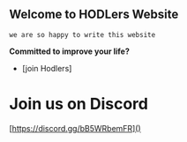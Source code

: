 ## Welcome to HODLers Website

`we are so happy to write this website`

**Committed to improve your life?**

- [join Hodlers] 

# Join us on Discord
[https://discord.gg/bB5WRbemFR]()
